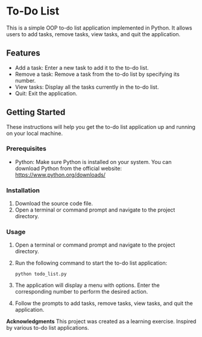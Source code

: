 # To-Do List

This is a simple OOP to-do list application implemented in Python. It allows users to add tasks, remove tasks, view tasks, and quit the application.

## Features

- Add a task: Enter a new task to add it to the to-do list.
- Remove a task: Remove a task from the to-do list by specifying its number.
- View tasks: Display all the tasks currently in the to-do list.
- Quit: Exit the application.

## Getting Started

These instructions will help you get the to-do list application up and running on your local machine.

### Prerequisites

- Python: Make sure Python is installed on your system. You can download Python from the official website: https://www.python.org/downloads/

### Installation

1. Download the source code file.
2. Open a terminal or command prompt and navigate to the project directory.

### Usage

1. Open a terminal or command prompt and navigate to the project directory.
2. Run the following command to start the to-do list application:

   ```shell
   python todo_list.py

3. The application will display a menu with options. Enter the corresponding number to perform the desired action.
4. Follow the prompts to add tasks, remove tasks, view tasks, and quit the application.

**Acknowledgments**
This project was created as a learning exercise.
Inspired by various to-do list applications.
